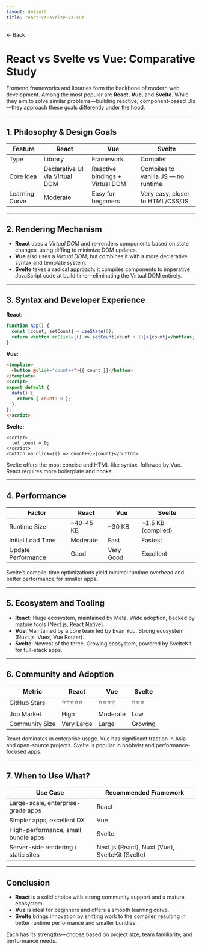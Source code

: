 ```yaml
---
layout: default
title: react-vs-svelte-vs-vue 
---
```


<a href="https://anish7600.github.io/technical-writeups" style="text-decoration: none;">← Back</a>


# React vs Svelte vs Vue: Comparative Study

Frontend frameworks and libraries form the backbone of modern web development. Among the most popular are **React**, **Vue**, and **Svelte**. While they aim to solve similar problems—building reactive, component-based UIs—they approach these goals differently under the hood.

---

## 1. Philosophy & Design Goals

| Feature        | React                          | Vue                             | Svelte                              |
| -------------- | ------------------------------ | ------------------------------- | ----------------------------------- |
| Type           | Library                        | Framework                       | Compiler                            |
| Core Idea      | Declarative UI via Virtual DOM | Reactive bindings + Virtual DOM | Compiles to vanilla JS — no runtime |
| Learning Curve | Moderate                       | Easy for beginners              | Very easy; closer to HTML/CSS/JS    |

---

## 2. Rendering Mechanism

* **React** uses a *Virtual DOM* and re-renders components based on state changes, using diffing to minimize DOM updates.
* **Vue** also uses a *Virtual DOM*, but combines it with a more declarative syntax and template system.
* **Svelte** takes a radical approach: it compiles components to imperative JavaScript code at build time—eliminating the Virtual DOM entirely.

---

## 3. Syntax and Developer Experience

**React:**

```jsx
function App() {
  const [count, setCount] = useState(0);
  return <button onClick={() => setCount(count + 1)}>{count}</button>;
}
```

**Vue:**

```html
<template>
  <button @click="count++">{{ count }}</button>
</template>
<script>
export default {
  data() {
    return { count: 0 };
  },
};
</script>
```

**Svelte:**

```svelte
<script>
  let count = 0;
</script>
<button on:click={() => count++}>{count}</button>
```

Svelte offers the most concise and HTML-like syntax, followed by Vue. React requires more boilerplate and hooks.

---

## 4. Performance

| Factor             | React      | Vue       | Svelte              |
| ------------------ | ---------- | --------- | ------------------- |
| Runtime Size       | \~40–45 KB | \~30 KB   | \~1.5 KB (compiled) |
| Initial Load Time  | Moderate   | Fast      | Fastest             |
| Update Performance | Good       | Very Good | Excellent           |

Svelte’s compile-time optimizations yield minimal runtime overhead and better performance for smaller apps.

---

## 5. Ecosystem and Tooling

* **React**: Huge ecosystem, maintained by Meta. Wide adoption, backed by mature tools (Next.js, React Native).
* **Vue**: Maintained by a core team led by Evan You. Strong ecosystem (Nuxt.js, Vuex, Vue Router).
* **Svelte**: Newest of the three. Growing ecosystem, powered by SvelteKit for full-stack apps.

---

## 6. Community and Adoption

| Metric         | React      | Vue      | Svelte  |
| -------------- | ---------- | -------- | ------- |
| GitHub Stars   | ⭐⭐⭐⭐⭐      | ⭐⭐⭐⭐     | ⭐⭐⭐     |
| Job Market     | High       | Moderate | Low     |
| Community Size | Very Large | Large    | Growing |

React dominates in enterprise usage. Vue has significant traction in Asia and open-source projects. Svelte is popular in hobbyist and performance-focused apps.

---

## 7. When to Use What?

| Use Case                             | Recommended Framework                           |
| ------------------------------------ | ----------------------------------------------- |
| Large-scale, enterprise-grade apps   | React                                           |
| Simpler apps, excellent DX           | Vue                                             |
| High-performance, small bundle apps  | Svelte                                          |
| Server-side rendering / static sites | Next.js (React), Nuxt (Vue), SvelteKit (Svelte) |

---

## Conclusion

* **React** is a solid choice with strong community support and a mature ecosystem.
* **Vue** is ideal for beginners and offers a smooth learning curve.
* **Svelte** brings innovation by shifting work to the compiler, resulting in better runtime performance and smaller bundles.

Each has its strengths—choose based on project size, team familiarity, and performance needs.
